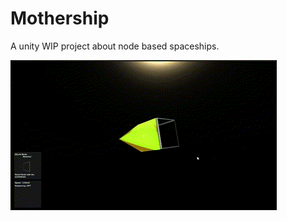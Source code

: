 # Mothership

A unity WIP project about node based spaceships.

![](https://github.com/tijmenvanegmond/Mothership/blob/master/Mothership-demo.gif)

